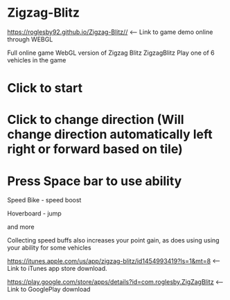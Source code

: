 # Zigzag-Blitz



https://roglesby92.github.io/Zigzag-Blitz// <-- Link to game demo online through WEBGL

Full online game WebGL version of Zigzag Blitz
ZigzagBlitz
Play one of 6 vehicles in the game

# Click to start

# Click to change direction (Will change direction automatically left right or forward based on tile)

# Press Space bar to use ability

Speed Bike - speed boost

Hoverboard - jump

and more





Collecting speed buffs also increases your point gain, as does using using your ability for some vehicles


https://itunes.apple.com/us/app/zigzag-blitz/id1454993419?ls=1&mt=8 <-- Link to iTunes app store download.

https://play.google.com/store/apps/details?id=com.roglesby.ZigZagBlitz <-- Link to GooglePlay download

